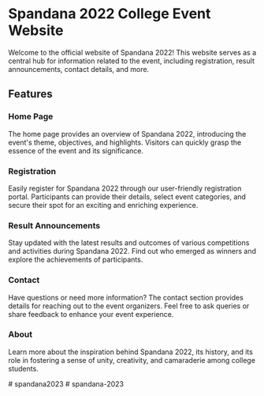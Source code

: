 # Spandana 2022 College Event Website

Welcome to the official website of Spandana 2022! This website serves as a central hub for information related to the event, including registration, result announcements, contact details, and more.

## Features

### Home Page

The home page provides an overview of Spandana 2022, introducing the event's theme, objectives, and highlights. Visitors can quickly grasp the essence of the event and its significance.

### Registration

Easily register for Spandana 2022 through our user-friendly registration portal. Participants can provide their details, select event categories, and secure their spot for an exciting and enriching experience.

### Result Announcements

Stay updated with the latest results and outcomes of various competitions and activities during Spandana 2022. Find out who emerged as winners and explore the achievements of participants.

### Contact

Have questions or need more information? The contact section provides details for reaching out to the event organizers. Feel free to ask queries or share feedback to enhance your event experience.

### About

Learn more about the inspiration behind Spandana 2022, its history, and its role in fostering a sense of unity, creativity, and camaraderie among college students.


#   s p a n d a n a 2 0 2 3  
 #   s p a n d a n a - 2 0 2 3  
 